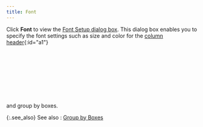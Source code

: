 ```yaml
---
title: Font
---
```

<script type="text/javascript" language="JavaScript1.2" src="{{site.wwe_baseurl}}/misc/ehlpdhtm.js" x-save-method="compute-relative"></script><script type="text/javascript" language="JavaScript1.2">
<!-- 
if( typeof( kadovInitEffects ) != 'function' ) kadovInitEffects = new Function();if( typeof( kadovInitTrigger ) != 'function' ) kadovInitTrigger = new Function();if( typeof( kadovFilePopupInit ) != 'function' ) kadovFilePopupInit = new Function();if( typeof( kadovTextPopupInit ) != 'function' ) kadovTextPopupInit = new Function();
 //-->
</script>

Click **Font** to view the [Font Setup dialog box](JavaScript:RelatedTopics1.Click()). This dialog box enables you to specify the font settings such as size  and color for the [column header](javascript:BSSCPopup('column_header.html');){:id="a1"}
<script type="text/javascript" language="JavaScript1.2"><!--
kadovFilePopupInit('a1');
//--></script>  and group by boxes.

<object classid="clsid:ADB880A6-D8FF-11CF-9377-00AA003B7A11" id="RelatedTopics1" type="application/x-oleobject"> 
 <param name="Command" value="Related Topics">
<param name="Window" value="second">
<param name="Item1" value="Font Setup;{{site.wwe_chm}}/misc/font_setup_dialog_box.html">
</object>


{:.see_also}
See also
: [Group by Boxes](JavaScript:RelatedTopics3.Click())

<object classid="clsid:ADB880A6-D8FF-11CF-9377-00AA003B7A11" id="RelatedTopics3" type="application/x-oleobject"> 
 <param name="Command" value="Related Topics">
<param name="Window" value="second">
<param name="Item1" value="Group by Boxes;{{site.wwe_chm}}/misc/group_by_box.html">
</object>
